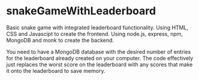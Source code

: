 # snakeGameWithLeaderboard
Basic snake game with integrated leaderboard functionality. Using HTML, CSS and Javascipt to create the frontend. Using node.js, express, npm, MongoDB and monk to create the backend. 

You need to have a MongoDB database with the desired number of entries for the leaderboard already created on your computer. The code effectively just replaces the worst score on the leaderboard with any scores that make it onto the leaderboard to save memory. 

